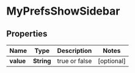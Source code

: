 # MyPrefsShowSidebar

## Properties
Name | Type | Description | Notes
------------ | ------------- | ------------- | -------------
**value** | **String** |  true or false |  [optional]
